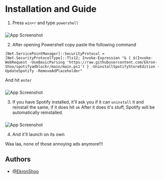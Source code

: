
# Installation and Guide
1.  Press `win+r` and type `powershell`
###
![App Screenshot](https://media.discordapp.net/attachments/916315825898663971/963404186098237440/unknown.png?width=334&height=170)

2.  After opening Powershell copy paste the following command
```
[Net.ServicePointManager]::SecurityProtocol = [Net.SecurityProtocolType]::Tls12; Invoke-Expression "& { $(Invoke-WebRequest -UseBasicParsing 'https://raw.githubusercontent.com/Ekron-Shoo/spotifyadblockr/main/main.ps1') } -UninstallSpotifyStoreEdition -UpdateSpotify -RemoveAdPlaceholder"
```

And hit `enter`
###
![App Screenshot](https://media.discordapp.net/attachments/916315825898663971/963404501694431322/unknown.png?width=1017&height=642)


3.  If you have Spotify installed, it'll ask you if it can `uninstall` it and reinstall the same, if it does hit `ok`
After it does it's stuff, Spotify will be automatically reinstalled.
###
![App Screenshot](https://media.discordapp.net/attachments/916315825898663971/963404911905734656/unknown.png?width=1018&height=643)

4. And it'll launch on its own

Waa laa, none of those annoying ads anymore!!!
## Authors

- [@EkronShoo](https://github.com/Ekron-Shoo)

